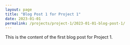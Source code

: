 ```yaml
---
layout: page
title: "Blog Post 1 for Project 1"
date: 2023-01-01
permalink: /projects/project-1/2023-01-01-blog-post-1/
---
```

This is the content of the first blog post for Project 1.

